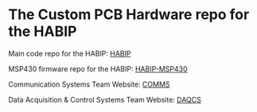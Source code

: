 # The Custom PCB Hardware repo for the HABIP
Main code repo for the HABIP: [HABIP](https://github.com/TightSquad/HABIP "HABIP Repo")

MSP430 firmware repo for the HABIP: [HABIP-MSP430](https://github.com/TightSquad/HABIP-MSP430 "HABIP-MSP430 Repo")

Communication Systems Team Website: [COMMS](http://edge.rit.edu/edge/P17104/public/Home "COMM's Website")

Data Acquisition & Control Systems Team Website: [DAQCS](http://edge.rit.edu/edge/P17105/public/Home "DAQCS's Website")
